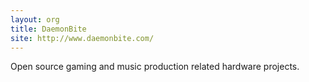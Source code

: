 ```yaml
---
layout: org
title: DaemonBite
site: http://www.daemonbite.com/
---
```

Open source gaming and music production related hardware projects.